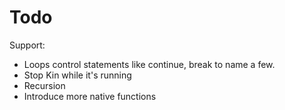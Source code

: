# Todo

Support:

- Loops control statements like continue, break to name a few.
- Stop Kin while it's running
- Recursion
- Introduce more native functions
